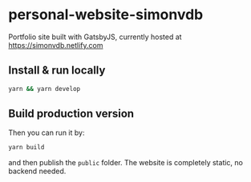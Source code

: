 # personal-website-simonvdb
Portfolio site built with GatsbyJS, currently hosted at https://simonvdb.netlify.com


## Install & run locally

```sh
yarn && yarn develop
```

## Build production version

Then you can run it by:
```sh
yarn build
```
and then publish the `public` folder.
The website is completely static, no backend needed.